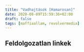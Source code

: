 ```yaml
---
title: "Vadhajtások [Hamarosan]"
date: 2020-08-09T15:59:36+02:00
draft: false
tags: [maffiaallam, revolvermedia]
---
```


## Feldolgozatlan linkek
